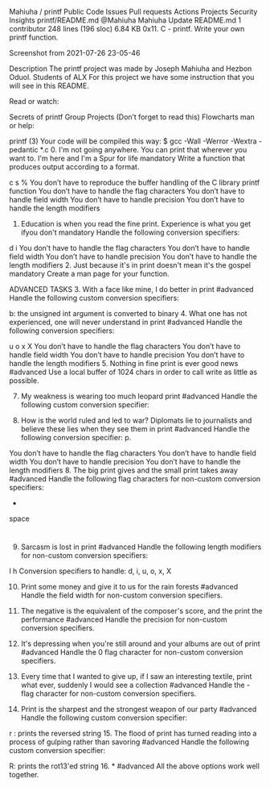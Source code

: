 
Mahiuha
/
printf
Public
Code
Issues
Pull requests
Actions
Projects
Security
Insights
printf/README.md
@Mahiuha
Mahiuha Update README.md
 1 contributor
248 lines (196 sloc)  6.84 KB
0x11. C - printf.
Write your own printf function.

Screenshot from 2021-07-26 23-05-46

Description
The printf project was made by Joseph Mahiuha and Hezbon Oduol. Students of ALX For this project we have some instruction that you will see in this README.

Read or watch:

Secrets of printf
Group Projects (Don’t forget to read this)
Flowcharts
man or help:

printf (3)
Your code will be compiled this way:
$ gcc -Wall -Werror -Wextra -pedantic *.c
0. I'm not going anywhere. You can print that wherever you want to. I'm here and I'm a Spur for life mandatory
Write a function that produces output according to a format.

c
s
%
You don’t have to reproduce the buffer handling of the C library printf function
You don’t have to handle the flag characters
You don’t have to handle field width
You don’t have to handle precision
You don’t have to handle the length modifiers
1. Education is when you read the fine print. Experience is what you get ifyou don't mandatory
Handle the following conversion specifiers:

d
i
You don’t have to handle the flag characters
You don’t have to handle field width
You don’t have to handle precision
You don’t have to handle the length modifiers
2. Just because it's in print doesn't mean it's the gospel mandatory
Create a man page for your function.

ADVANCED TASKS 3. With a face like mine, I do better in print #advanced
Handle the following custom conversion specifiers:

b: the unsigned int argument is converted to binary
4. What one has not experienced, one will never understand in print #advanced
Handle the following conversion specifiers:

u
o
x
X
You don’t have to handle the flag characters
You don’t have to handle field width
You don’t have to handle precision
You don’t have to handle the length modifiers
5. Nothing in fine print is ever good news #advanced
Use a local buffer of 1024 chars in order to call write as little as possible.

7. My weakness is wearing too much leopard print #advanced
Handle the following custom conversion specifier:

6. How is the world ruled and led to war? Diplomats lie to journalists and believe these lies when they see them in print #advanced
Handle the following conversion specifier: p.

You don’t have to handle the flag characters
You don’t have to handle field width
You don’t have to handle precision
You don’t have to handle the length modifiers
8. The big print gives and the small print takes away #advanced
Handle the following flag characters for non-custom conversion specifiers:

+
space
#
9. Sarcasm is lost in print #advanced
Handle the following length modifiers for non-custom conversion specifiers:

l
h
Conversion specifiers to handle: d, i, u, o, x, X

10. Print some money and give it to us for the rain forests #advanced
Handle the field width for non-custom conversion specifiers.

11. The negative is the equivalent of the composer's score, and the print the performance #advanced
Handle the precision for non-custom conversion specifiers.

12. It's depressing when you're still around and your albums are out of print #advanced
Handle the 0 flag character for non-custom conversion specifiers.

13. Every time that I wanted to give up, if I saw an interesting textile, print what ever, suddenly I would see a collection #advanced
Handle the - flag character for non-custom conversion specifiers.

14. Print is the sharpest and the strongest weapon of our party #advanced
Handle the following custom conversion specifier:

r : prints the reversed string
15. The flood of print has turned reading into a process of gulping rather than savoring #advanced
Handle the following custom conversion specifier:

R: prints the rot13'ed string
16. * #advanced
All the above options work well together.

